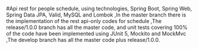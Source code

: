 #Api rest for people schedule, using technologies, Spring Boot, Spring Web, Spring Data JPA, Valid, MySQL and Lombok
,In the master branch there is the implementation of the rest api-only codes for schedule
,The release/1.0.0 branch has all the master code, and unit tests covering 100% of the code have been implemented using JUnit 5, Mockito and MockMvc
,The develop branch has all the master code plus release/1.0.0.
